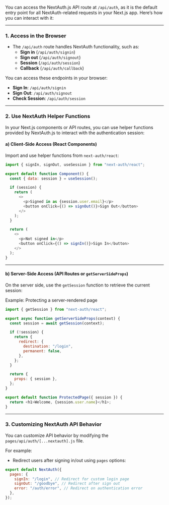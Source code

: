 You can access the NextAuth.js API route at `/api/auth`, as it is the default entry point for all NextAuth-related requests in your Next.js app. Here’s how you can interact with it:

---

### **1. Access in the Browser**
- The `/api/auth` route handles NextAuth functionality, such as:
  - **Sign in** (`/api/auth/signin`)
  - **Sign out** (`/api/auth/signout`)
  - **Session** (`/api/auth/session`)
  - **Callback** (`/api/auth/callback`)

You can access these endpoints in your browser:
- **Sign In**: `/api/auth/signin`
- **Sign Out**: `/api/auth/signout`
- **Check Session**: `/api/auth/session`

---

### **2. Use NextAuth Helper Functions**

In your Next.js components or API routes, you can use helper functions provided by NextAuth.js to interact with the authentication session:

#### a) **Client-Side Access (React Components)**
Import and use helper functions from `next-auth/react`:

```javascript
import { signIn, signOut, useSession } from "next-auth/react";

export default function Component() {
  const { data: session } = useSession();

  if (session) {
    return (
      <>
        <p>Signed in as {session.user.email}</p>
        <button onClick={() => signOut()}>Sign Out</button>
      </>
    );
  }

  return (
    <>
      <p>Not signed in</p>
      <button onClick={() => signIn()}>Sign In</button>
    </>
  );
}
```

---

#### b) **Server-Side Access (API Routes or `getServerSideProps`)**
On the server side, use the `getSession` function to retrieve the current session:

Example: Protecting a server-rendered page
```javascript
import { getSession } from "next-auth/react";

export async function getServerSideProps(context) {
  const session = await getSession(context);

  if (!session) {
    return {
      redirect: {
        destination: "/login",
        permanent: false,
      },
    };
  }

  return {
    props: { session },
  };
}

export default function ProtectedPage({ session }) {
  return <h1>Welcome, {session.user.name}</h1>;
}
```

---

### **3. Customizing NextAuth API Behavior**
You can customize API behavior by modifying the `pages/api/auth/[...nextauth].js` file.

For example:
- Redirect users after signing in/out using `pages` options:
```javascript
export default NextAuth({
  pages: {
    signIn: "/login", // Redirect for custom login page
    signOut: "/goodbye", // Redirect after sign out
    error: "/auth/error", // Redirect on authentication error
  },
});
```
